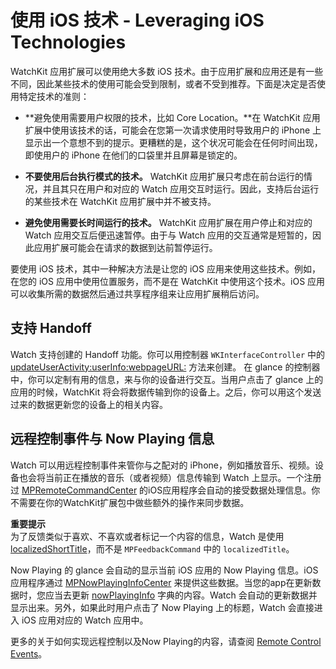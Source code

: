 # 使用 iOS 技术 - Leveraging iOS Technologies

WatchKit 应用扩展可以使用绝大多数 iOS 技术。由于应用扩展和应用还是有一些不同，因此某些技术的使用可能会受到限制，或者不受到推荐。下面是决定是否使用特定技术的准则：

* **避免使用需要用户权限的技术，比如 Core Location。**在 WatchKit 应用扩展中使用该技术的话，可能会在您第一次请求使用时导致用户的 iPhone 上显示出一个意想不到的提示。更糟糕的是，这个状况可能会在任何时间出现，即使用户的 iPhone 在他们的口袋里并且屏幕是锁定的。

* **不要使用后台执行模式的技术。** WatchKit 应用扩展只考虑在前台运行的情况，并且其只在用户和对应的 Watch 应用交互时运行。因此，支持后台运行的某些技术在 WatchKit 应用扩展中并不被支持。

* **避免使用需要长时间运行的技术。** WatchKit 应用扩展在用户停止和对应的 Watch 应用交互后便迅速暂停。由于与 Watch 应用的交互通常是短暂的，因此应用扩展可能会在请求的数据到达前暂停运行。

要使用 iOS 技术，其中一种解决方法是让您的 iOS 应用来使用这些技术。例如，在您的 iOS 应用中使用位置服务，而不是在 WatchKit 中使用这个技术。iOS 应用可以收集所需的数据然后通过共享程序组来让应用扩展稍后访问。

## 支持 Handoff

Watch 支持创建的 Handoff 功能。你可以用控制器 `WKInterfaceController` 中的 [updateUserActivity:userInfo:webpageURL:](https://developer.apple.com/library/prerelease/ios/documentation/WatchKit/Reference/WKInterfaceController_class/index.html#//apple_ref/occ/instm/WKInterfaceController/updateUserActivity:userInfo:webpageURL:) 方法来创建。
在 glance 的控制器中，你可以定制有用的信息，来与你的设备进行交互。当用户点击了 glance 上的应用的时候，WatchKit 将会将数据传输到你的设备上。之后，你可以用这个发送过来的数据更新您的设备上的相关内容。

## 远程控制事件与 Now Playing 信息

Watch 可以用远程控制事件来管你与之配对的 iPhone，例如播放音乐、视频。设备也会将当前正在播放的音乐（或者视频）信息传输到 Watch 上显示。一个注册过 [MPRemoteCommandCenter](https://developer.apple.com/library/prerelease/ios/documentation/MediaPlayer/Reference/MPRemoteCommandCenter_Ref/index.html#//apple_ref/occ/cl/MPRemoteCommandCenter) 的iOS应用程序会自动的接受数据处理信息。你不需要在你的WatchKit扩展包中做些额外的操作来同步数据。

>
**重要提示**  
为了反馈类似于喜欢、不喜欢或者标记一个内容的信息，Watch 是使用 [localizedShortTitle](https://developer.apple.com/library/prerelease/ios/documentation/MediaPlayer/Reference/MPFeedbackCommand/index.html#//apple_ref/occ/instp/MPFeedbackCommand/localizedShortTitle)，而不是 `MPFeedbackCommand` 中的 `localizedTitle`。

Now Playing 的 glance 会自动的显示当前 iOS 应用的 Now Playing 信息。iOS 应用程序通过 [MPNowPlayingInfoCenter](https://developer.apple.com/library/prerelease/ios/documentation/MediaPlayer/Reference/MPNowPlayingInfoCenter_Class/index.html#//apple_ref/occ/cl/MPNowPlayingInfoCenter) 来提供这些数据。当您的app在更新数据时，您应当去更新 [nowPlayingInfo](https://developer.apple.com/library/prerelease/ios/documentation/MediaPlayer/Reference/MPNowPlayingInfoCenter_Class/index.html#//apple_ref/occ/instp/MPNowPlayingInfoCenter/nowPlayingInfo) 字典的内容。Watch 会自动的更新数据并显示出来。另外，如果此时用户点击了 Now Playing 上的标题，Watch 会直接进入 iOS 应用对应的 Watch 应用中。

更多的关于如何实现远程控制以及Now Playing的内容，请查阅 [Remote Control Events](https://developer.apple.com/library/prerelease/ios/documentation/EventHandling/Conceptual/EventHandlingiPhoneOS/Remote-ControlEvents/Remote-ControlEvents.html#//apple_ref/doc/uid/TP40009541-CH7)。